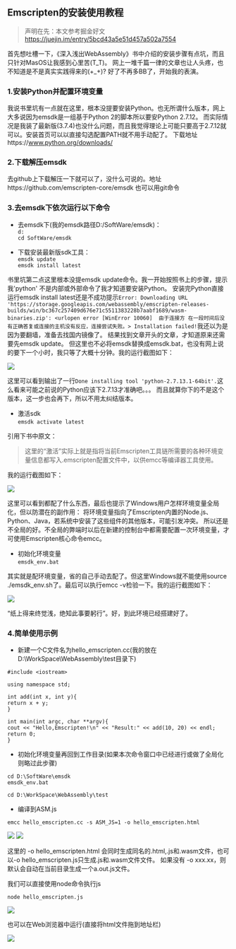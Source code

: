 ## Emscripten的安装使用教程    

> 声明在先：本文参考掘金好文 https://juejin.im/entry/5bcd43a5e51d457a502a7554    

首先想吐槽一下，《深入浅出WebAssembly》书中介绍的安装步骤有点坑，而且只针对MasOS让我感到心里苦(T_T)。
网上一堆千篇一律的文章也让人头疼，也不知道是不是真实实践得来的(+_+)?
好了不再多BB了，开始我的表演。    

### 1.安装Python并配置环境变量    

我说书里坑有一点就在这里，根本没提要安装Python。也无所谓什么版本，网上大多说因为emsdk是一组基于Python 2的脚本所以要安Python 2.7.12。
而实际情况是我装了最新版(3.7.4)也没什么问题，而且我觉得理论上可能只要高于2.7.12就可以。安装首页可以以直接勾选配置PATH就不用手动配了。
下载地址https://www.python.org/downloads/    

### 2.下载解压emsdk    

去github上下载解压一下就可以了，没什么可说的。地址https://github.com/emscripten-core/emsdk 也可以用git命令    

### 3.去emsdk下依次运行以下命令    

- 去emsdk下(我的emsdk路径D:/SoftWare/emsdk)：    
`d:`    
`cd SoftWare/emsdk`    

- 下载安装最新版sdk工具：    
`emsdk update`    
`emsdk install latest`    

书里坑第二点这里根本没提emsdk update命令。我一开始按照书上的步骤，提示我'python' 不是内部或外部命令了我才知道要安装Python。
安装完Python直接运行emsdk install latest还是不成功提示`Error: Downloading URL 'https://storage.googleapis.com/webassembly/emscripten-releases-builds/win/bc367c257409d676e71c5511383228b7aabf1689/wasm-binaries.zip': <urlopen error [WinError 10060] 
由于连接方 在一段时间后没有正确答复或连接的主机没有反应，连接尝试失败。>
  Installation failed!`我还以为是因为要翻墙，准备去找国内镜像了。
结果找到文章开头的文章，才知道原来还需要先emsdk update。
但这里也不必将emsdk替换成emsdk.bat，也没有网上说的要下一个小时，我只等了大概十分钟。我的运行截图如下：    

<img src='img/emsdk-1.png'>    

这里可以看到输出了一行`Done installing tool 'python-2.7.13.1-64bit'.`这么看来可能之前说的Python应该下2.7.13才准确吧。。。
而且就算你下的不是这个版本，这一步也会再下，所以不用太纠结版本。    

- 激活sdk    
`emsdk activate latest`    

引用下书中原文：    
> 这里的“激活”实际上就是指将当前Emscripten工具链所需要的各种环境变量信息都写入.emscripten配置文件中，以供emcc等编译器工具使用。    

我的运行截图如下：    

<img src='img/emsdk-2.png'>    

这里可以看到都配了什么东西，最后也提示了Windows用户怎样环境变量全局化，但以防潜在的副作用：
将环境变量指向了Emscripten内置的Node.js、Python、Java，若系统中安装了这些组件的其他版本，可能引发冲突。
所以还是不全局的好。不全局的弊端时以后在新建的控制台中都需要配置一次环境变量，才可使用Emscripten核心命令emcc。    

- 初始化环境变量    
`emsdk_env.bat`    

其实就是配环境变量，省的自己手动去配了。但这里Windows就不能使用source ./emsdk_env.sh了。最后可以执行emcc -v检验一下。我的运行截图如下：    

<img src='img/emsdk-3.png'>    

“纸上得来终觉浅，绝知此事要躬行”。好，到此环境已经搭建好了。

### 4.简单使用示例    

- 新建一个C文件名为hello_emscripten.cc(我的放在D:\WorkSpace\WebAssembly\test目录下)    

```
#include <iostream>

using namespace std;

int add(int x, int y){
return x + y;
}

int main(int argc, char **argv){
cout << "Hello,Emscripten!\n" << "Result:" << add(10, 20) << endl;
return 0;
}
```    

- 初始化环境变量再回到工作目录(如果本次命令窗口中已经进行或做了全局化则略过此步骤)    

`cd D:\SoftWare\emsdk`    
`emsdk_env.bat`    

`cd D:\WorkSpace\WebAssembly\test`    

- 编译到ASM.js    

`emcc hello_emscripten.cc -s ASM_JS=1 -o hello_emscripten.html`    

<img src='img/emsdk-4.png'>    
<img src='img/emsdk-5.png'>    

这里的 -o hello_emscripten.html 会同时生成同名的.html,.js和.wasm文件，也可以-o hello_emscripten.js只生成.js和.wasm文件文件。
如果没有 -o xxx.xx，则默认会自动在当前目录生成一个a.out.js文件。    

我们可以直接使用node命令执行js    

`node hello_emscripten.js`    

<img src='img/emsdk-6.png'>    

也可以在Web浏览器中运行(直接将html文件拖到地址栏)    

<img src='img/emsdk-7.png'>    
